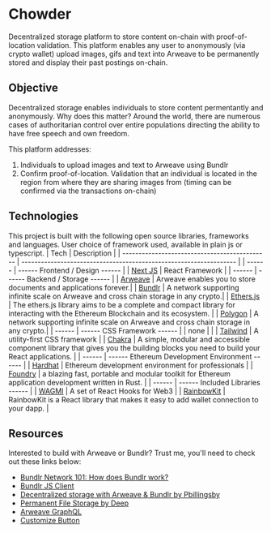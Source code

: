 # Chowder 
Decentralized storage platform to store content on-chain with proof-of-location validation. This platform enables any user to anonymously (via crypto wallet) upload images, gifs and text into Arweave to be permanently stored and display their past postings on-chain.

## Objective
Decentralized storage enables individuals to store content permentantly and anonymously. Why does this matter? Around the world, there are numerous cases of authoritarian control over entire populations directing the ability to have free speech and own freedom.

This platform addresses:
1. Individuals to upload images and text to Arweave using Bundlr
2. Confirm proof-of-location. Validation that an individual is located in the region from where they are sharing images from (timing can be confirmed via the transactions on-chain)

## Technologies

This project is built with the following open source libraries, frameworks and languages. User choice of framework used, available in plain js or typescript.
| Tech | Description |
| --------------------------------------------- | ------------------------------------------------------------------ |
| ------ | ------  Frontend / Design ------ |
| [Next JS](https://nextjs.org/) | React Framework |
| ------ | ------ Backend / Storage ------ |
| [Arweave](https://arweave.app/) | Arweave enables you to store documents and applications forever.|
| [Bundlr](https://bundlr.network/) | A network supporting infinite scale on Arweave and cross chain storage in any crypto.|
| [Ethers.js](https://docs.ethers.io/) | The ethers.js library aims to be a complete and compact library for interacting with the Ethereum Blockchain and its ecosystem. |
| [Polygon](polygon.technology/) | A network supporting infinite scale on Arweave and cross chain storage in any crypto.|
| ------ | ------ CSS Framework ------ |
| none | |
| [Tailwind](https://tailwindcss.com/) | A utility-first CSS framework |
| [Chakra](https://chakra-ui.com/) | A simple, modular and accessible component library that gives you the building blocks you need to build your React applications. |
| ------ | ------ Ethereum Development Environment ------ |
| [Hardhat](https://hardhat.org/) | Ethereum development environment for professionals |
| [Foundry](https://getfoundry.sh/) | a blazing fast, portable and modular toolkit for Ethereum application development written in Rust. |
| ------ | ------ Included Libraries ------ |
| [WAGMI](https://wagmi.sh/) | A set of React Hooks for Web3 |
| [RainbowKit](https://www.rainbowkit.com/docs/introduction) | RainbowKit is a React library that makes it easy to add wallet connection to your dapp. |

## Resources 
Interested to build with Arweave or Bundlr? Trust me, you'll need to check out these links below:
- [Bundlr Network 101: How does Bundlr work?](https://medium.com/bundlr-network/bundlr-network-101-how-does-bundlr-work-a8759d7e338e)
- [Bundlr JS Client](https://docs.bundlr.network/docs/client/js#get-the-loaded-wallets-address)
- [Decentralized storage with Arweave & Bundlr by Pbillingsby](https://pbillingsby.hashnode.dev/decentralized-storage-with-arweave-and-bundlr#comments-list)
- [Permanent File Storage by Deep](https://dev.to/deep1144/permanent-file-storage-for-web3-apps-with-arweave-bundlr-nextjs-rainbowkit-and-wagmi-3d57)
- [Arweave GraphQL](https://arweave.net/graphql)
- [Customize Button](https://medium.com/web-dev-survey-from-kyoto/how-to-customize-the-file-upload-button-in-react-b3866a5973d8)
